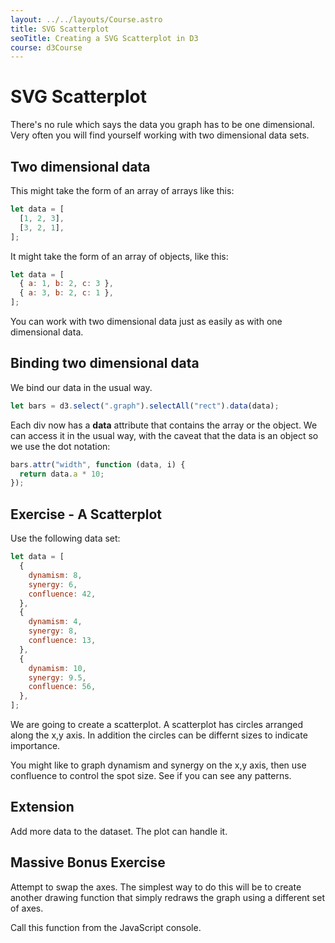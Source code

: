 ```yaml
---
layout: ../../layouts/Course.astro
title: SVG Scatterplot
seoTitle: Creating a SVG Scatterplot in D3
course: d3Course
---
```


# SVG Scatterplot

There's no rule which says the data you graph has to be one dimensional. Very often you will find yourself working with two dimensional data sets.

## Two dimensional data

This might take the form of an array of arrays like this:

```js
let data = [
  [1, 2, 3],
  [3, 2, 1],
];
```

It might take the form of an array of objects, like this:

```js
let data = [
  { a: 1, b: 2, c: 3 },
  { a: 3, b: 2, c: 1 },
];
```

You can work with two dimensional data just as easily as with one dimensional data.

## Binding two dimensional data

We bind our data in the usual way.

```js
let bars = d3.select(".graph").selectAll("rect").data(data);
```

Each div now has a **data** attribute that contains the array or the object. We can access it in the usual way, with the caveat that the data is an object so we use the dot notation:

```js
bars.attr("width", function (data, i) {
  return data.a * 10;
});
```

## Exercise - A Scatterplot

Use the following data set:

```js
let data = [
  {
    dynamism: 8,
    synergy: 6,
    confluence: 42,
  },
  {
    dynamism: 4,
    synergy: 8,
    confluence: 13,
  },
  {
    dynamism: 10,
    synergy: 9.5,
    confluence: 56,
  },
];
```

We are going to create a scatterplot. A scatterplot has circles arranged along the x,y axis. In addition the circles can be differnt sizes to indicate importance.

You might like to graph dynamism and synergy on the x,y axis, then use confluence to control the spot size. See if you can see any patterns.

## Extension

Add more data to the dataset. The plot can handle it.

## Massive Bonus Exercise

Attempt to swap the axes. The simplest way to do this will be to create another drawing function that simply redraws the graph using a different set of axes.

Call this function from the JavaScript console.
